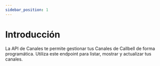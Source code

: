 ```yaml
---
sidebar_position: 1
---
```


# Introducción

La API de Canales te permite gestionar tus Canales de Callbell de forma programática. Utiliza este endpoint para listar, mostrar y actualizar tus canales.